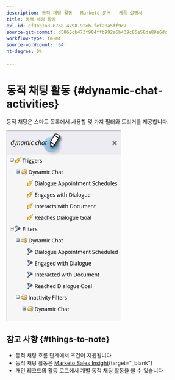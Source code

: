 ```yaml
---
description: 동적 채팅 활동 - Marketo 문서 - 제품 설명서
title: 동적 채팅 활동
exl-id: ef3bb1a3-6758-4798-92eb-fef28a5ff9c7
source-git-commit: d5865cb473f984ffb992a6b439c85e58da89e6dc
workflow-type: tm+mt
source-wordcount: '64'
ht-degree: 0%

---
```


# 동적 채팅 활동 {#dynamic-chat-activities}

동적 채팅은 스마트 목록에서 사용할 몇 가지 필터와 트리거를 제공합니다.

![](assets/dynamic-chat-activities-1.png)

## 참고 사항 {#things-to-note}

* 동적 채팅 흐름 단계에서 조건이 지원됩니다
* 동적 채팅 활동은 [Marketo Sales Insight](/help/marketo/product-docs/marketo-sales-insight/msi-for-salesforce/features/dynamic-chat-integration.md){target=&quot;_blank&quot;}
* 개인 레코드의 활동 로그에서 개별 동적 채팅 활동을 볼 수 있습니다

